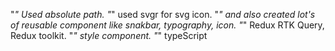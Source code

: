 
"*" Used absolute path.
"*" used svgr for svg icon.
"*" and also created lot's of reusable component like snakbar, typography, icon.
"*" Redux RTK Query, Redux toolkit.
"*" style component.
"*" typeScript

